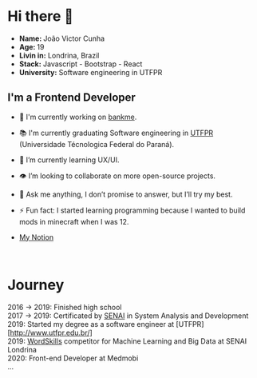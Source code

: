 # Hi there 👋

<ul>
<li><strong>Name: </strong>João Victor Cunha</li>
<li><strong>Age: </strong>19</li>
<li><strong>Livin in:</strong> Londrina, Brazil</li>
<li><strong>Stack:</strong> Javascript - Bootstrap - React</li>
<li><strong>University:</strong> Software engineering in UTFPR</strong></li>
</ul>

## I'm a Frontend Developer

- 🔭 I'm currently working on [bankme][bankme].

- 📚 I'm currently graduating Software engineering in [UTFPR][utfpr] (Universidade Técnologica Federal do Paraná).

- 🌱 I’m currently learning UX/UI.

- 👁️ I’m looking to collaborate on more open-source projects.

- 💬 Ask me anything, I don’t promise to answer, but I’ll try my best.

- ⚡ Fun fact: I started learning programming because I wanted to build mods in minecraft when I was 12.

- [My Notion][notion]
<br />

# Journey

2016 &#8594; 2019: Finished high school<br/>
2017 &#8594; 2019: Certificated by [SENAI][senai] in System Analysis and Development<br/>
2019: Started my degree as a software engineer at [UTFPR][http://www.utfpr.edu.br/]<br/>
2019: [WordSkills][wordskills] competitor for Machine Learning and Big Data at SENAI Londrina<br/>
2020: Front-end Developer at Medmobi<br/>
...

[utfpr]: http://www.utfpr.edu.br/
[instagram]: https://www.instagram.com/jvgcunha/
[linkedin]: https://www.linkedin.com/in/Jott4
[html]: https://developer.mozilla.org/docs/Web/HTML
[css]: https://developer.mozilla.org/docs/Web/CSS
[javascript]: https://developer.mozilla.org/docs/Web/JavaScript
[react]: https://reactjs.org/
[python]: https://www.python.org/
[pandas]: https://pandas.pydata.org/
[scikitlearn]: https://scikit-learn.org/
[mysql]: https://www.mysql.com/
[node]: https://nodejs.org/en/
[senai]: http://www.portaldaindustria.com.br/senai/en/about/senai/
[wordskills]: https://worldskills.org/
[notion]: https://www.notion.so/Me-6706e75fae284282b9f5aa8d1ecee4aa
[bankme]: http://bankme.tech/

